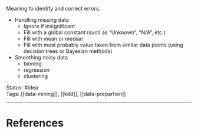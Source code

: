 Meaning to identify and correct errors.

- Handling missing data
    - Ignore if insignificant
    - Fill with a global constant (such as “Unknown”, “N/A”, etc.)
    - Fill with mean or median
    - Fill with most probably value taken from similar data points (using decision trees or Bayesian methods)
- Smoothing noisy data
    - binning
    - regression
    - clustering

Status: #idea  
Tags: [[data-mining]], [[kdd]], [[data-prepartion]]  

---
# References